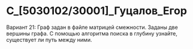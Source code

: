 # С_[5030102/30001]_Гуцалов_Егор
Вариант 21:
Граф задан в файле матрицей смежности. Заданы две вершины графа. С помощью алгоритма поиска в глубину
узнайте, существует ли путь между ними.
